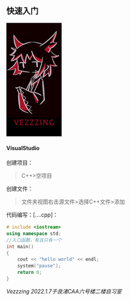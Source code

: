 ## 快速入门
![vezzzing](./imgs/1.JPG)
#### VisualStudio
创建项目：
> C++>空项目

创建文件：
> 文件夹视图右击源文件>选择C++文件>添加

代码编写：[....cpp]：
```c++
# include <iostream>
using namespace std;
//入口函数，有且只有一个
int main()
{
	cout << "hello world" << endl;
	system("pause");
	return 0;
}
``` 
  
     
*Vezzzing 2022.1.7于良渚CAA六号楼二楼自习室*